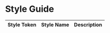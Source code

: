 # Style Guide

| Style Token | Style Name | Description |
|:--------|:--------|:---------------------------|

